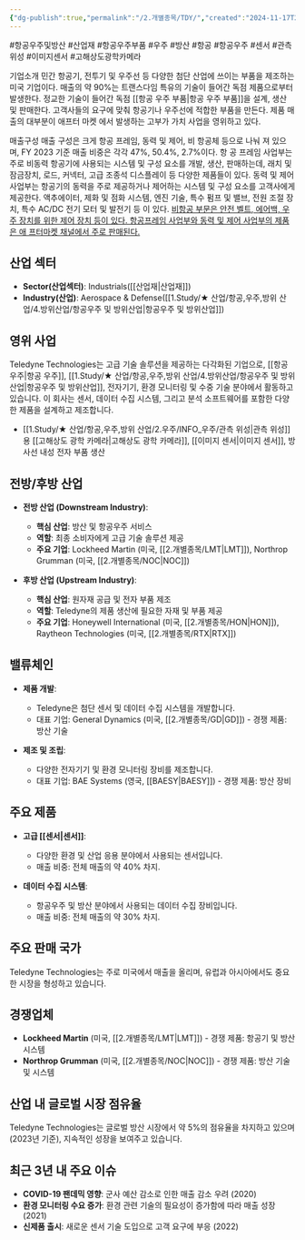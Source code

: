 ```yaml
---
{"dg-publish":true,"permalink":"/2.개별종목/TDY/","created":"2024-11-17T23:42:04.507+09:00","updated":"2025-06-03T20:06:01.537+09:00"}
---
```


#항공우주및방산 #산업재 #항공우주부품 #우주 #방산 #항공 #항공우주 #센서 #관측위성 #이미지센서 #고해상도광학카메라

기업소개 
민간 항공기, 전투기 및 우주선 등 다양한 첨단 산업에 쓰이는 부품을 제조하는 미국 기업이다. 매출의 약 90%는 트랜스다임 특유의 기술이 들어간 독점 제품으로부터 발생한다. 정교한 기술이 들어간 독점 [[항공 우주 부품\|항공 우주 부품]]을 설계, 생산 및 판매한다. 고객사들의 요구에 맞춰 항공기나 우주선에 적합한 부품을 만든다. 제품 매출의 대부분이 애프터 마켓 에서 발생하는 고부가 가치 사업을 영위하고 있다. 

매출구성 
매출 구성은 크게 항공 프레임, 동력 및 제어, 비 항공체 등으로 나눠 져 있으며, FY 2023 기준 매출 비중은 각각 47%, 50.4%, 2.7%이다. 항 공 프레임 사업부는 주로 비동력 항공기에 사용되는 시스템 및 구성 요소를 개발, 생산, 판매하는데, 래치 및 잠금장치, 로드, 커넥터, 고급 조종석 디스플레이 등 다양한 제품들이 있다. 동력 및 제어 사업부는 항공기의 동력을 주로 제공하거나 제어하는 시스템 및 구성 요소를 고객사에게 제공한다. 액추에이터, 제화 및 점화 시스템, 엔진 기술, 특수 펌프 및 밸브, 전원 조절 장치, 특수 AC/DC 전기 모터 및 발전기 등 이 있다. [비항공 부문은 안전 벨트, 에어백, 우주 장치를 위한 제어 장치 등이 있다. 항공프레임 사업부와 동력 및 제어 사업부의 제품은 애 프터마켓 채널에서 주로 판매된다.](★%201.29_구조적%20변화에%20주목할%20미국%20우주%20항공%20및%20방산.pdf#page=48&selection=299,0,679,1&color=yellow)

## 산업 섹터

- **Sector(산업섹터)**: Industrials([[산업재\|산업재]])
- **Industry(산업)**: Aerospace & Defense([[1.Study/★ 산업/항공,우주,방위 산업/4.방위산업/항공우주 및 방위산업\|항공우주 및 방위산업]])

## 영위 사업

Teledyne Technologies는 고급 기술 솔루션을 제공하는 다각화된 기업으로, [[항공 우주\|항공 우주]], [[1.Study/★ 산업/항공,우주,방위 산업/4.방위산업/항공우주 및 방위산업\|항공우주 및 방위산업]], 전자기기, 환경 모니터링 및 수중 기술 분야에서 활동하고 있습니다. 이 회사는 센서, 데이터 수집 시스템, 그리고 분석 소프트웨어를 포함한 다양한 제품을 설계하고 제조합니다.

- [[1.Study/★ 산업/항공,우주,방위 산업/2.우주/INFO_우주/관측 위성\|관측 위성]]용 [[고해상도 광학 카메라\|고해상도 광학 카메라]], [[이미지 센서\|이미지 센서]], 방사선 내성 전자 부품 생산

## 전방/후방 산업

- **전방 산업 (Downstream Industry)**:
    
    - **핵심 산업**: 방산 및 항공우주 서비스
    - **역할**: 최종 소비자에게 고급 기술 솔루션 제공
    - **주요 기업**: Lockheed Martin (미국, [[2.개별종목/LMT\|LMT]]), Northrop Grumman (미국, [[2.개별종목/NOC\|NOC]])
    
- **후방 산업 (Upstream Industry)**:
    
    - **핵심 산업**: 원자재 공급 및 전자 부품 제조
    - **역할**: Teledyne의 제품 생산에 필요한 자재 및 부품 제공
    - **주요 기업**: Honeywell International (미국, [[2.개별종목/HON\|HON]]), Raytheon Technologies (미국, [[2.개별종목/RTX\|RTX]])
    

## 밸류체인

- **제품 개발**:
    
    - Teledyne은 첨단 센서 및 데이터 수집 시스템을 개발합니다.
    - 대표 기업: General Dynamics (미국, [[2.개별종목/GD\|GD]]) - 경쟁 제품: 방산 기술
    
- **제조 및 조립**:
    
    - 다양한 전자기기 및 환경 모니터링 장비를 제조합니다.
    - 대표 기업: BAE Systems (영국, [[BAESY\|BAESY]]) - 경쟁 제품: 방산 장비
    

## 주요 제품

- **고급 [[센서\|센서]]**:
    
    - 다양한 환경 및 산업 응용 분야에서 사용되는 센서입니다.
    - 매출 비중: 전체 매출의 약 40% 차지.
    
- **데이터 수집 시스템**:
    
    - 항공우주 및 방산 분야에서 사용되는 데이터 수집 장비입니다.
    - 매출 비중: 전체 매출의 약 30% 차지.
    

## 주요 판매 국가

Teledyne Technologies는 주로 미국에서 매출을 올리며, 유럽과 아시아에서도 중요한 시장을 형성하고 있습니다.

## 경쟁업체

- **Lockheed Martin** (미국, [[2.개별종목/LMT\|LMT]]) - 경쟁 제품: 항공기 및 방산 시스템
- **Northrop Grumman** (미국, [[2.개별종목/NOC\|NOC]]) - 경쟁 제품: 방산 기술 및 시스템

## 산업 내 글로벌 시장 점유율

Teledyne Technologies는 글로벌 방산 시장에서 약 5%의 점유율을 차지하고 있으며(2023년 기준), 지속적인 성장을 보여주고 있습니다.

## 최근 3년 내 주요 이슈

- **COVID-19 팬데믹 영향**: 군사 예산 감소로 인한 매출 감소 우려 (2020)
- **환경 모니터링 수요 증가**: 환경 관련 기술의 필요성이 증가함에 따라 매출 성장 (2021)
- **신제품 출시**: 새로운 센서 기술 도입으로 고객 요구에 부응 (2022)